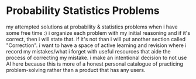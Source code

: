 # Probability Statistics Problems

my attempted solutions at probability &amp; statistics problems when i have some free time :) i organize each problem with my initial reasoning and if it's correct, then i will state that. if it's not than i will put another section called "Correction". i want to have a space of active learning and revision where i record my mistakes/what i forget with useful resources that aide the process of correcting my mistake. i make an intentional decision to not use AI here because this is more of a honest personal catalogue of practicing problem-solving rather than a product that has any users.

